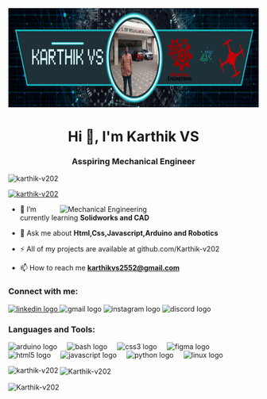 <div align="center">
  <img height="200" src="https://github.com/Karthik-v202/Karthik-v202/blob/main/Untitled%20design%20(2).png?raw=true"  />
</div>

###


<h1 align="center">Hi 👋, I'm Karthik VS</h1>
<h3 align="center">Asspiring Mechanical Engineer</h3>
<p align="left"> <img src="https://komarev.com/ghpvc/?username=karthik-v202&label=Profile%20views&color=0e75b6&style=flat" alt="karthik-v202" /> </p>

<p align="left"> <a href="https://github.com/ryo-ma/github-profile-trophy"><img src="https://github-profile-trophy.vercel.app/?username=karthik-v202" alt="karthik-v202" /></a> </p>

<img align="right" alt="Mechanical Engineering" width="400" src="https://smart-engineering.tech/assets/img/gallery/gif-2.gif">



- 🌱 I’m currently learning **Solidworks and CAD**

- 💬 Ask me about **Html,Css,Javascript,Arduino and Robotics**

- ⚡  All of my projects are available at github.com/Karthik-v202

- 📫 How to reach me **karthikvs2552@gmail.com**

<h3 align="left">Connect with me:</h3>
<div align="left">
  <a href="https://www.linkedin.com/in/karthik-v-s-926b34335" target="_blank">
    <img src="https://img.shields.io/static/v1?message=LinkedIn&logo=linkedin&label=&color=0077B5&logoColor=white&labelColor=&style=for-the-badge" height="35" alt="linkedin logo"  />
  </a>
  <img src="https://img.shields.io/static/v1?message=karthikvs2552@gmail.com&logo=gmail&label=Gmail&color=D14836&logoColor=white&labelColor=&style=for-the-badge" height="35" alt="gmail logo"  />
  <img src="https://img.shields.io/static/v1?message=Instagram&logo=instagram&label=&color=E4405F&logoColor=white&labelColor=&style=for-the-badge" height="35" alt="instagram logo"  />
  <img src="https://img.shields.io/static/v1?message=Discord&logo=discord&label=&color=7289DA&logoColor=white&labelColor=&style=for-the-badge" height="35" alt="discord logo"  />
</div>


<h3 align="left">Languages and Tools:</h3>
<div align="left">
  <img src="https://cdn.jsdelivr.net/gh/devicons/devicon/icons/arduino/arduino-original.svg" height="30" alt="arduino logo"  />
  <img width="12" />
  <img src="https://cdn.jsdelivr.net/gh/devicons/devicon/icons/bash/bash-original.svg" height="30" alt="bash logo"  />
  <img width="12" />
  <img src="https://cdn.jsdelivr.net/gh/devicons/devicon/icons/css3/css3-original.svg" height="30" alt="css3 logo"  />
  <img width="12" />
  <img src="https://cdn.jsdelivr.net/gh/devicons/devicon/icons/figma/figma-original.svg" height="30" alt="figma logo"  />
  <img width="12" />
  <img src="https://cdn.jsdelivr.net/gh/devicons/devicon/icons/html5/html5-original.svg" height="30" alt="html5 logo"  />
  <img width="12" />
  <img src="https://cdn.jsdelivr.net/gh/devicons/devicon/icons/javascript/javascript-original.svg" height="30" alt="javascript logo"  />
  <img width="12" />
  <img src="https://cdn.jsdelivr.net/gh/devicons/devicon/icons/python/python-original.svg" height="30" alt="python logo"  />
  <img width="12" />
  <img src="https://cdn.jsdelivr.net/gh/devicons/devicon/icons/linux/linux-original.svg" height="30" alt="linux logo"  />
</div>

<p><img align="left" src="https://github-readme-stats.vercel.app/api/top-langs?username=Karthik-v202&show_icons=true&locale=en&layout=compact" alt="karthik-v202" /></p>

<p>&nbsp;<img align="center" src="https://github-readme-stats.vercel.app/api?username=Karthik-v202&show_icons=true&locale=en" alt="Karthik-v202" /></p>

<p><img align="center" src="https://github-readme-streak-stats.herokuapp.com/?user=Karthik-v202&" alt="Karthik-v202" /></p>
